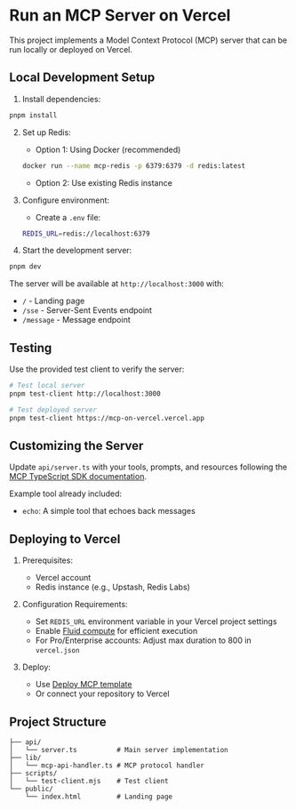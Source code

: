 # Run an MCP Server on Vercel

This project implements a Model Context Protocol (MCP) server that can be run locally or deployed on Vercel.

## Local Development Setup

1. Install dependencies:
```sh
pnpm install
```

2. Set up Redis:
   - Option 1: Using Docker (recommended)
   ```sh
   docker run --name mcp-redis -p 6379:6379 -d redis:latest
   ```
   - Option 2: Use existing Redis instance

3. Configure environment:
   - Create a `.env` file:
   ```sh
   REDIS_URL=redis://localhost:6379
   ```

4. Start the development server:
```sh
pnpm dev
```

The server will be available at `http://localhost:3000` with:
- `/` - Landing page
- `/sse` - Server-Sent Events endpoint
- `/message` - Message endpoint

## Testing

Use the provided test client to verify the server:

```sh
# Test local server
pnpm test-client http://localhost:3000

# Test deployed server
pnpm test-client https://mcp-on-vercel.vercel.app
```

## Customizing the Server

Update `api/server.ts` with your tools, prompts, and resources following the [MCP TypeScript SDK documentation](https://github.com/modelcontextprotocol/typescript-sdk/tree/main?tab=readme-ov-file#server).

Example tool already included:
- `echo`: A simple tool that echoes back messages

## Deploying to Vercel

1. Prerequisites:
   - Vercel account
   - Redis instance (e.g., Upstash, Redis Labs)

2. Configuration Requirements:
   - Set `REDIS_URL` environment variable in your Vercel project settings
   - Enable [Fluid compute](https://vercel.com/docs/functions/fluid-compute) for efficient execution
   - For Pro/Enterprise accounts: Adjust max duration to 800 in `vercel.json`

3. Deploy:
   - Use [Deploy MCP template](https://vercel.com/templates/other/model-context-protocol-mcp-with-vercel-functions)
   - Or connect your repository to Vercel

## Project Structure

```
├── api/
│   └── server.ts          # Main server implementation
├── lib/
│   └── mcp-api-handler.ts # MCP protocol handler
├── scripts/
│   └── test-client.mjs    # Test client
└── public/
    └── index.html         # Landing page
```

